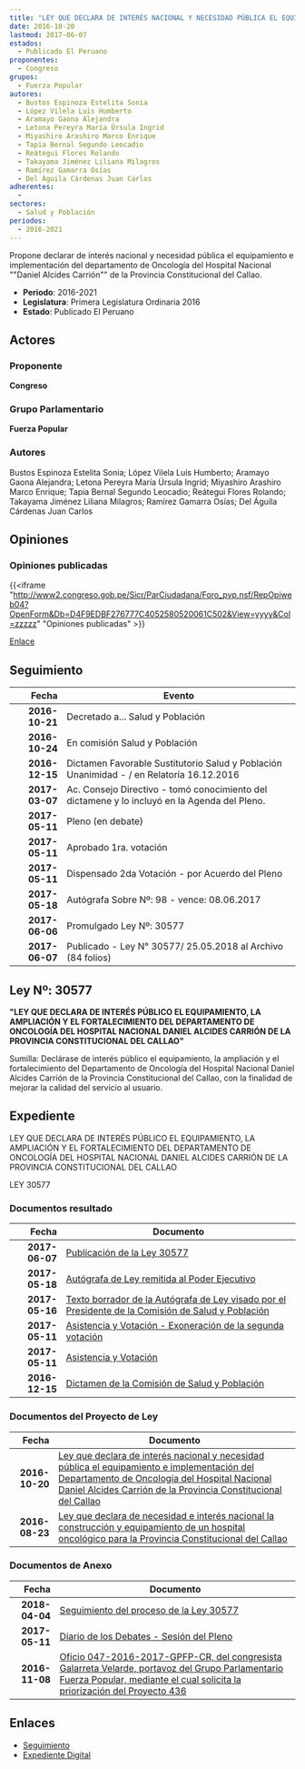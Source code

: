 ```yaml
---
title: "LEY QUE DECLARA DE INTERÉS NACIONAL Y NECESIDAD PÚBLICA EL EQUIPAMIENTO E IMPLEMENTACIÓN DEL DEPARTAMENTO DE ONCOLOGÍA DEL HOSPITAL NACIONAL 'DANIEL ALCIDES CARRIÓN' DE LA PROVINCIA CONSTITUCIONAL DEL CALLAO"
date: 2016-10-20
lastmod: 2017-06-07
estados: 
  - Publicado El Peruano
proponentes: 
  - Congreso
grupos: 
  - Fuerza Popular
autores: 
  - Bustos Espinoza Estelita Sonia
  - López Vilela Luis Humberto
  - Aramayo Gaona Alejandra
  - Letona Pereyra María Úrsula Ingrid
  - Miyashiro Arashiro Marco Enrique
  - Tapia Bernal Segundo Leocadio
  - Reátegui Flores Rolando
  - Takayama Jiménez Liliana Milagros
  - Ramírez Gamarra Osías
  - Del Águila Cárdenas Juan Carlos
adherentes: 
  - 
sectores: 
  - Salud y Población
periodos: 
  - 2016-2021
---
```


Propone declarar de interés nacional y necesidad pública el equipamiento e implementación del departamento de Oncología del Hospital Nacional ""Daniel Alcides Carrión"" de la Provincia Constitucional del Callao.

- **Periodo**: 2016-2021
- **Legislatura**: Primera Legislatura Ordinaria 2016
- **Estado**: Publicado El Peruano

## Actores

### Proponente

**Congreso**

### Grupo Parlamentario

**Fuerza Popular**

### Autores

Bustos Espinoza Estelita Sonia; López Vilela Luis Humberto; Aramayo Gaona Alejandra; Letona Pereyra María Úrsula Ingrid; Miyashiro Arashiro Marco Enrique; Tapia Bernal Segundo Leocadio; Reátegui Flores Rolando; Takayama Jiménez Liliana Milagros; Ramírez Gamarra Osías; Del Águila Cárdenas Juan Carlos


## Opiniones

### Opiniones publicadas

{{<iframe "http://www2.congreso.gob.pe/Sicr/ParCiudadana/Foro_pvp.nsf/RepOpiweb04?OpenForm&Db=D4F9EDBF276777C4052580520061C502&View=yyyy&Col=zzzzz" "Opiniones publicadas" >}}

[Enlace](http://www2.congreso.gob.pe/Sicr/ParCiudadana/Foro_pvp.nsf/RepOpiweb04?OpenForm&Db=D4F9EDBF276777C4052580520061C502&View=yyyy&Col=zzzzz)

## Seguimiento

| Fecha | Evento |
|------:|--------|
| **2016-10-21** | Decretado a... Salud y Población|
| **2016-10-24** | En comisión Salud y Población|
| **2016-12-15** | Dictamen Favorable Sustitutorio Salud y Población Unanimidad - / en Relatoría 16.12.2016|
| **2017-03-07** | Ac. Consejo Directivo - tomó conocimiento del dictamene y lo incluyó en la Agenda del Pleno.|
| **2017-05-11** | Pleno (en debate)|
| **2017-05-11** | Aprobado 1ra. votación|
| **2017-05-11** | Dispensado 2da Votación - por Acuerdo del Pleno|
| **2017-05-18** | Autógrafa Sobre Nº: 98 - vence: 08.06.2017|
| **2017-06-06** | Promulgado Ley Nº: 30577|
| **2017-06-07** | Publicado - Ley N° 30577/ 25.05.2018 al Archivo (84 folios)|

## Ley Nº: 30577

**"LEY QUE DECLARA DE INTERÉS PÚBLICO EL EQUIPAMIENTO, LA AMPLIACIÓN Y EL FORTALECIMIENTO DEL DEPARTAMENTO DE ONCOLOGÍA DEL HOSPITAL NACIONAL DANIEL ALCIDES CARRIÓN DE LA PROVINCIA CONSTITUCIONAL DEL CALLAO"**

Sumilla: Declárase de interés público el equipamiento, la ampliación y el fortalecimiento del Departamento de Oncología del Hospital Nacional Daniel Alcides Carrión de la Provincia Constitucional del Callao, con la finalidad de mejorar la calidad del servicio al usuario.


## Expediente

LEY QUE DECLARA DE INTERÉS PÚBLICO EL EQUIPAMIENTO, LA AMPLIACIÓN Y EL FORTALECIMIENTO DEL DEPARTAMENTO DE ONCOLOGÍA DEL HOSPITAL NACIONAL DANIEL ALCIDES CARRIÓN DE LA PROVINCIA CONSTITUCIONAL DEL CALLAO

LEY 30577


### Documentos resultado

| Fecha | Documento |
|------:|--------|
| **2017-06-07** | [Publicación de la Ley 30577](http://www.leyes.congreso.gob.pe/Documentos/2016_2021/ADLP/Normas_Legales/30577-LEY.pdf) |
| **2017-05-18** | [Autógrafa de Ley remitida al Poder Ejecutivo](http://www.leyes.congreso.gob.pe/Documentos/2016_2021/Autografas/Ley_y_de_Resolucion_Legislativa/AU0011620170518.pdf) |
| **2017-05-16** | [Texto borrador de la Autógrafa de Ley visado por el Presidente de la Comisión de Salud y Población](http://www.leyes.congreso.gob.pe/Documentos/2016_2021/Texto_Borrador_de_Autografa/BAU0011620170516.pdf) |
| **2017-05-11** | [Asistencia y Votación - Exoneración de la segunda votación](http://www.leyes.congreso.gob.pe/Documentos/2016_2021/Asistencia_y_Votacion/Proyectos_de_Ley/Exoneracion_de_Segunda_Votacion/AVESV0011620170511.pdf) |
| **2017-05-11** | [Asistencia y Votación](http://www.leyes.congreso.gob.pe/Documentos/2016_2021/Asistencia_y_Votacion/Proyectos_de_Ley/AV0011620170511.pdf) |
| **2016-12-15** | [Dictamen de la Comisión de Salud y Población](http://www.leyes.congreso.gob.pe/Documentos/2016_2021/Dictamenes/Proyectos_de_Ley/00116DC21MAY20161215.pdf) |

### Documentos del Proyecto de Ley

| Fecha | Documento |
|------:|--------|
| **2016-10-20** | [Ley que declara de interés nacional y necesidad pública el equipamiento e implementación del Departamento de Oncología del Hospital Nacional Daniel Alcides Carrión de la Provincia Constitucional del Callao](http://www.leyes.congreso.gob.pe/Documentos/2016_2021/Proyectos_de_Ley_y_de_Resoluciones_Legislativas/PL0043620161020..pdf) |
| **2016-08-23** | [Ley que declara de necesidad e interés nacional la construcción y equipamiento de un hospital oncológico para la Provincia Constitucional del Callao](http://www.leyes.congreso.gob.pe/Documentos/2016_2021/Proyectos_de_Ley_y_de_Resoluciones_Legislativas/PL0011620160823-.pdf) |

### Documentos de Anexo

| Fecha | Documento |
|------:|--------|
| **2018-04-04** | [Seguimiento del proceso de la Ley 30577](http://www.leyes.congreso.gob.pe/Documentos/2016_2021/Seguimiento_de_Proyectos_de_Ley/00116PL20180404.pdf) |
| **2017-05-11** | [Diario de los Debates - Sesión del Pleno](http://www.leyes.congreso.gob.pe/Documentos/2016_2021/ADLP/Diario_Debates/30577_DD.pdf) |
| **2016-11-08** | [Oficio 047-2016-2017-GPFP-CR, del congresista Galarreta Velarde, portavoz del Grupo Parlamentario Fuerza Popular, mediante el cual solicita la priorización del Proyecto 436](http://www.leyes.congreso.gob.pe/Documentos/2016_2021/Oficios/Grupos_Parlamentarios/OF-047-2016-2017-GPFP-CR.pdf) |

## Enlaces 

- [Seguimiento](http://www2.congreso.gob.pehttp://www2.congreso.gob.pe/Sicr/TraDocEstProc/CLProLey2016.nsf/f7fff46988ca05b1052578e100829cc7/4ad5155a9db7a1c5052580520061d150?OpenDocument)
- [Expediente Digital](http://www2.congreso.gob.pehttp://www2.congreso.gob.pe/Sicr/TraDocEstProc/CLProLey2016.nsf/f7fff46988ca05b1052578e100829cc7/4ad5155a9db7a1c5052580520061d150?OpenDocument&Click=05257FB7005EB655.eb71d0cf91d8294e05256cdf006b5706/$Body/0.1C6C)
